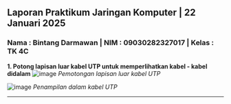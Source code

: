 ## Laporan Praktikum Jaringan Komputer | 22 Januari 2025
### Nama : Bintang Darmawan | NIM : 09030282327017 | Kelas : TK 4C


**1. Potong lapisan luar kabel UTP untuk memperlihatkan kabel - kabel didalam**
![image](https://github.com/user-attachments/assets/3b7cc954-0e85-4a06-afc6-652381382f8c)
_Pemotongan lapisan luar kabel UTP_

![image](https://github.com/user-attachments/assets/60e53746-aab5-43fc-8f54-eb60b4cceb35)
_Penampilan dalam kabel UTP_

****
